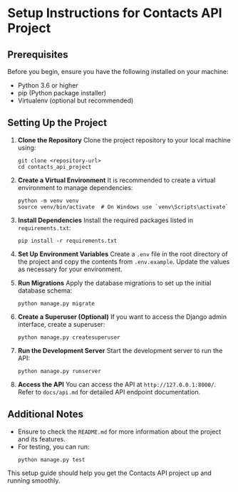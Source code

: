 # Setup Instructions for Contacts API Project

## Prerequisites
Before you begin, ensure you have the following installed on your machine:
- Python 3.6 or higher
- pip (Python package installer)
- Virtualenv (optional but recommended)

## Setting Up the Project

1. **Clone the Repository**
   Clone the project repository to your local machine using:
   ```
   git clone <repository-url>
   cd contacts_api_project
   ```

2. **Create a Virtual Environment**
   It is recommended to create a virtual environment to manage dependencies:
   ```
   python -m venv venv
   source venv/bin/activate  # On Windows use `venv\Scripts\activate`
   ```

3. **Install Dependencies**
   Install the required packages listed in `requirements.txt`:
   ```
   pip install -r requirements.txt
   ```

4. **Set Up Environment Variables**
   Create a `.env` file in the root directory of the project and copy the contents from `.env.example`. Update the values as necessary for your environment.

5. **Run Migrations**
   Apply the database migrations to set up the initial database schema:
   ```
   python manage.py migrate
   ```

6. **Create a Superuser (Optional)**
   If you want to access the Django admin interface, create a superuser:
   ```
   python manage.py createsuperuser
   ```

7. **Run the Development Server**
   Start the development server to run the API:
   ```
   python manage.py runserver
   ```

8. **Access the API**
   You can access the API at `http://127.0.0.1:8000/`. Refer to `docs/api.md` for detailed API endpoint documentation.

## Additional Notes
- Ensure to check the `README.md` for more information about the project and its features.
- For testing, you can run:
  ```
  python manage.py test
  ```

This setup guide should help you get the Contacts API project up and running smoothly.